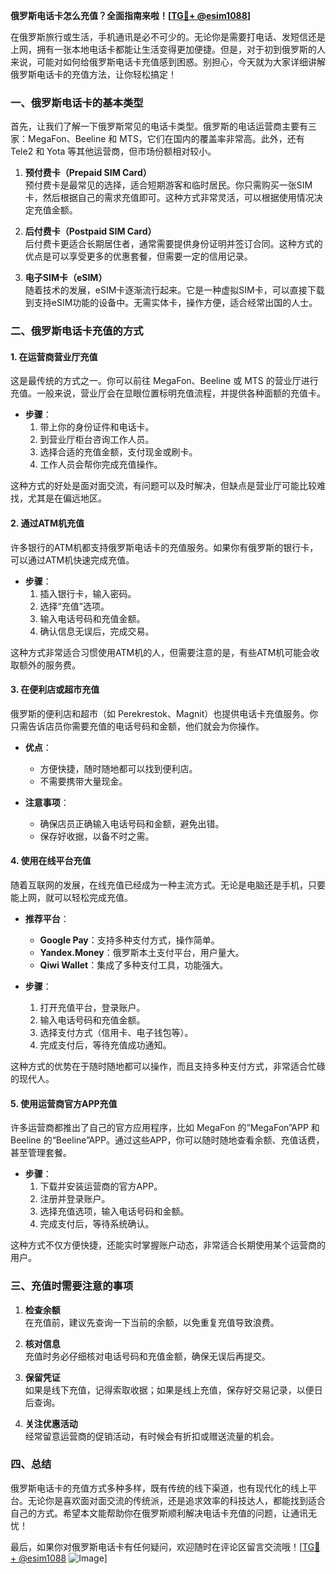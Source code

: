 **俄罗斯电话卡怎么充值？全面指南来啦！[[TG💪+ @esim1088](https://t.me/s/esim1088)]**

在俄罗斯旅行或生活，手机通讯是必不可少的。无论你是需要打电话、发短信还是上网，拥有一张本地电话卡都能让生活变得更加便捷。但是，对于初到俄罗斯的人来说，可能对如何给俄罗斯电话卡充值感到困惑。别担心，今天就为大家详细讲解俄罗斯电话卡的充值方法，让你轻松搞定！

### 一、俄罗斯电话卡的基本类型

首先，让我们了解一下俄罗斯常见的电话卡类型。俄罗斯的电话运营商主要有三家：MegaFon、Beeline 和 MTS，它们在国内的覆盖率非常高。此外，还有 Tele2 和 Yota 等其他运营商，但市场份额相对较小。

1. **预付费卡（Prepaid SIM Card）**  
   预付费卡是最常见的选择，适合短期游客和临时居民。你只需购买一张SIM卡，然后根据自己的需求充值即可。这种方式非常灵活，可以根据使用情况决定充值金额。

2. **后付费卡（Postpaid SIM Card）**  
   后付费卡更适合长期居住者，通常需要提供身份证明并签订合同。这种方式的优点是可以享受更多的优惠套餐，但需要一定的信用记录。

3. **电子SIM卡（eSIM）**  
   随着技术的发展，eSIM卡逐渐流行起来。它是一种虚拟SIM卡，可以直接下载到支持eSIM功能的设备中。无需实体卡，操作方便，适合经常出国的人士。

### 二、俄罗斯电话卡充值的方式

#### 1. 在运营商营业厅充值

这是最传统的方式之一。你可以前往 MegaFon、Beeline 或 MTS 的营业厅进行充值。一般来说，营业厅会在显眼位置标明充值流程，并提供各种面额的充值卡。

- **步骤**：
  1. 带上你的身份证件和电话卡。
  2. 到营业厅柜台咨询工作人员。
  3. 选择合适的充值金额，支付现金或刷卡。
  4. 工作人员会帮你完成充值操作。

这种方式的好处是面对面交流，有问题可以及时解决，但缺点是营业厅可能比较难找，尤其是在偏远地区。

#### 2. 通过ATM机充值

许多银行的ATM机都支持俄罗斯电话卡的充值服务。如果你有俄罗斯的银行卡，可以通过ATM机快速完成充值。

- **步骤**：
  1. 插入银行卡，输入密码。
  2. 选择“充值”选项。
  3. 输入电话号码和充值金额。
  4. 确认信息无误后，完成交易。

这种方式非常适合习惯使用ATM机的人，但需要注意的是，有些ATM机可能会收取额外的服务费。

#### 3. 在便利店或超市充值

俄罗斯的便利店和超市（如 Perekrestok、Magnit）也提供电话卡充值服务。你只需告诉店员你需要充值的电话号码和金额，他们就会为你操作。

- **优点**：
  - 方便快捷，随时随地都可以找到便利店。
  - 不需要携带大量现金。

- **注意事项**：
  - 确保店员正确输入电话号码和金额，避免出错。
  - 保存好收据，以备不时之需。

#### 4. 使用在线平台充值

随着互联网的发展，在线充值已经成为一种主流方式。无论是电脑还是手机，只要能上网，就可以轻松完成充值。

- **推荐平台**：
  - **Google Pay**：支持多种支付方式，操作简单。
  - **Yandex.Money**：俄罗斯本土支付平台，用户量大。
  - **Qiwi Wallet**：集成了多种支付工具，功能强大。

- **步骤**：
  1. 打开充值平台，登录账户。
  2. 输入电话号码和充值金额。
  3. 选择支付方式（信用卡、电子钱包等）。
  4. 完成支付后，等待充值成功通知。

这种方式的优势在于随时随地都可以操作，而且支持多种支付方式，非常适合忙碌的现代人。

#### 5. 使用运营商官方APP充值

许多运营商都推出了自己的官方应用程序，比如 MegaFon 的“MegaFon”APP 和 Beeline 的“Beeline”APP。通过这些APP，你可以随时随地查看余额、充值话费，甚至管理套餐。

- **步骤**：
  1. 下载并安装运营商的官方APP。
  2. 注册并登录账户。
  3. 选择充值选项，输入电话号码和金额。
  4. 完成支付后，等待系统确认。

这种方式不仅方便快捷，还能实时掌握账户动态，非常适合长期使用某个运营商的用户。

### 三、充值时需要注意的事项

1. **检查余额**  
   在充值前，建议先查询一下当前的余额，以免重复充值导致浪费。

2. **核对信息**  
   充值时务必仔细核对电话号码和充值金额，确保无误后再提交。

3. **保留凭证**  
   如果是线下充值，记得索取收据；如果是线上充值，保存好交易记录，以便日后查询。

4. **关注优惠活动**  
   经常留意运营商的促销活动，有时候会有折扣或赠送流量的机会。

### 四、总结

俄罗斯电话卡的充值方式多种多样，既有传统的线下渠道，也有现代化的线上平台。无论你是喜欢面对面交流的传统派，还是追求效率的科技达人，都能找到适合自己的方式。希望本文能帮助你在俄罗斯顺利解决电话卡充值的问题，让通讯无忧！

最后，如果你对俄罗斯电话卡有任何疑问，欢迎随时在评论区留言交流哦！[[TG💪+ @esim1088](https://t.me/s/esim1088) ![Image](https://i.postimg.cc/4NQfJmqS/Snipaste-2025-05-13-00-14-12.png)]
